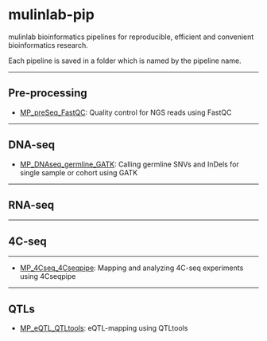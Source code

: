 # mulinlab-pip
mulinlab bioinformatics pipelines for reproducible, efficient and convenient bioinformatics research.

Each pipeline is saved in a folder which is named by the pipeline name.

---

## Pre-processing

* [MP_preSeq_FastQC](./MP_preSeq_FastQC/README.md): Quality control for NGS reads using FastQC

---

## DNA-seq

* [MP_DNAseq_germline_GATK](./MP_DNAseq_germline_GATK/README.md): Calling germline SNVs and InDels for single sample or cohort using GATK

---

## RNA-seq

---

## 4C-seq

---

* [MP_4Cseq_4Cseqpipe](./MP_4Cseq_4Cseqpipe/README.md): Mapping and analyzing 4C-seq experiments using 4Cseqpipe

---

## QTLs

* [MP_eQTL_QTLtools](./MP_eQTL_QTLtools/README.md): eQTL-mapping using QTLtools
